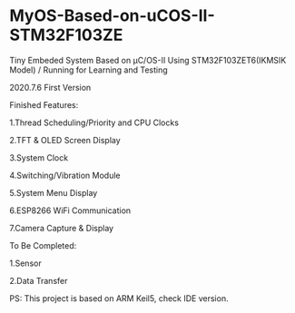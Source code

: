 # MyOS-Based-on-uCOS-II-STM32F103ZE
Tiny Embeded System Based on μC/OS-II Using STM32F103ZET6(IKMSIK Model) / Running for Learning and Testing

2020.7.6 First Version

Finished Features:

1.Thread Scheduling/Priority and CPU Clocks

2.TFT & OLED Screen Display

3.System Clock

4.Switching/Vibration Module

5.System Menu Display

6.ESP8266 WiFi Communication

7.Camera Capture & Display


To Be Completed:

1.Sensor

2.Data Transfer


PS: This project is based on ARM Keil5, check IDE version.


